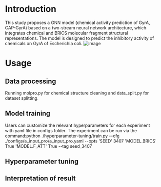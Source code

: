 # Introduction
This study proposes a GNN model (chemical activity prediction of GyrA, CAP-GyrA) based on a two-stream neural network architecture, which integrates chemical and BRICS molecular fragment structural representations. The model is designed to predict the inhibitory activity of chemicals on GyrA of Escherichia coli.
![image](https://github.com/user-attachments/assets/2badc132-feef-4a77-9e8a-1159fa2f4ac0)

# Usage
## Data processing
Running molpro.py for chemical structure cleaning and data_split.py for dataset splitting.
## Model training
Users can customize the relevant hyperparameters for each experiment with yaml file in configs folder. The experiment can be run via the command:python ./hyperparameter-tuning/train.py --cfg ./configs/a_input_pro/a_input_pro.yaml --opts 'SEED' 3407 'MODEL.BRICS' True 'MODEL.F_ATT' True --tag seed_3407
## Hyperparameter tuning
## Interpretation of result
